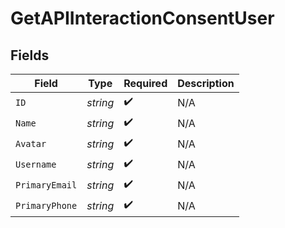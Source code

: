 # GetAPIInteractionConsentUser


## Fields

| Field              | Type               | Required           | Description        |
| ------------------ | ------------------ | ------------------ | ------------------ |
| `ID`               | *string*           | :heavy_check_mark: | N/A                |
| `Name`             | *string*           | :heavy_check_mark: | N/A                |
| `Avatar`           | *string*           | :heavy_check_mark: | N/A                |
| `Username`         | *string*           | :heavy_check_mark: | N/A                |
| `PrimaryEmail`     | *string*           | :heavy_check_mark: | N/A                |
| `PrimaryPhone`     | *string*           | :heavy_check_mark: | N/A                |